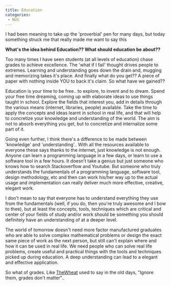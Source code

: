 ```yaml
---
title: Education
categories:
 - NUS
---
```


I had been meaning to take up the 'proverbial' pen for many days, but today something struck me that really made me want to say this

**What's the idea behind Education?? What should education be about??**

Too many times I have seen students (at all levels of education) chase grades to achieve excellence. The 'what if I fail' thought drives people to extremes. Learning and understanding goes down the drain and, mugging and memorizing takes it's place. And finally what do you get?? A piece of paper with nothing inside YOU to back it's claim. So what have we gained??

Education is your time to be free.. to explore, to invent and to dream. Spend your free time dreaming, coming up with elaborate ideas to use things taught in school. Explore the fields that interest you, add in details through the various means (internet, libraries, people) available. Take the time to apply the concepts and ideas learnt in school in real life, and that will help to concretize your knowledge and understanding of the world. The aim is not to absorb everything you get, but to concretize and internalize some part of it.

Going even further, I think there's a difference to be made between 'knowledge' and 'understanding'.. With all the resources available to everyone these says thanks to the internet, just knowledge is not enough. Anyone can learn a programming language in a few days, or learn to use a software tool in a few hours. It doesn't take a genius but just someone who knows how to search Stackoverflow and Youtube. But someone who truly understands the fundamentals of a programming language, software tool, design methodology, etc and then can work his/her way up to the actual usage and implementation can really deliver much more effective, creative, elegant work.

I don't mean to say that everyone has to understand everything they use from the fundamentals (well, if you do, then you're truly awesome and I bow to thee), but at least the concepts, tools, techniques which are critical and center of your fields of study and/or work should be something you should definitely have an understanding of at a deeper level.

The world of tomorrow doesn't need more factor manufactured graduates who are able to solve complex mathematical problems or design the exact same piece of work as the next person, but still can't explain where and how it can be used in real life. We need people who can solve real life problems, create useful and practical things with the tools and techniques picked up during education. A deep understanding can lead to a elegant and effective application.

So what of grades. Like [TheWheat][0] used to say in the old days, "Ignore them, grades don't matter"..


[0]: http://blog.thewheatfield.org/
